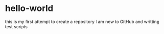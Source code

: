 # hello-world
this is my first attempt to create a repository
I am new to GitHub and writting test scripts
